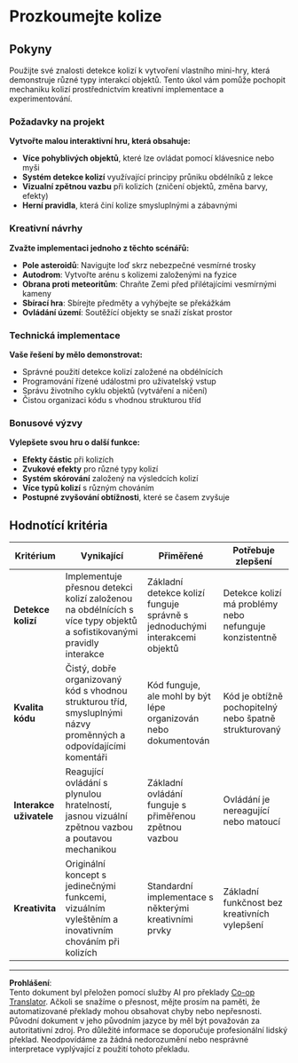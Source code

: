 <!--
CO_OP_TRANSLATOR_METADATA:
{
  "original_hash": "124efddbb65166cddb38075ad6dae324",
  "translation_date": "2025-10-24T21:11:39+00:00",
  "source_file": "6-space-game/4-collision-detection/assignment.md",
  "language_code": "cs"
}
-->
# Prozkoumejte kolize

## Pokyny

Použijte své znalosti detekce kolizí k vytvoření vlastního mini-hry, která demonstruje různé typy interakcí objektů. Tento úkol vám pomůže pochopit mechaniku kolizí prostřednictvím kreativní implementace a experimentování.

### Požadavky na projekt

**Vytvořte malou interaktivní hru, která obsahuje:**
- **Více pohyblivých objektů**, které lze ovládat pomocí klávesnice nebo myši
- **Systém detekce kolizí** využívající principy průniku obdélníků z lekce
- **Vizualní zpětnou vazbu** při kolizích (zničení objektů, změna barvy, efekty)
- **Herní pravidla**, která činí kolize smysluplnými a zábavnými

### Kreativní návrhy

**Zvažte implementaci jednoho z těchto scénářů:**
- **Pole asteroidů**: Navigujte loď skrz nebezpečné vesmírné trosky
- **Autodrom**: Vytvořte arénu s kolizemi založenými na fyzice
- **Obrana proti meteoritům**: Chraňte Zemi před přilétajícími vesmírnými kameny
- **Sbírací hra**: Sbírejte předměty a vyhýbejte se překážkám
- **Ovládání území**: Soutěžící objekty se snaží získat prostor

### Technická implementace

**Vaše řešení by mělo demonstrovat:**
- Správné použití detekce kolizí založené na obdélnících
- Programování řízené událostmi pro uživatelský vstup
- Správu životního cyklu objektů (vytváření a ničení)
- Čistou organizaci kódu s vhodnou strukturou tříd

### Bonusové výzvy

**Vylepšete svou hru o další funkce:**
- **Efekty částic** při kolizích
- **Zvukové efekty** pro různé typy kolizí
- **Systém skórování** založený na výsledcích kolizí
- **Více typů kolizí** s různým chováním
- **Postupné zvyšování obtížnosti**, které se časem zvyšuje

## Hodnotící kritéria

| Kritérium | Vynikající | Přiměřené | Potřebuje zlepšení |
|-----------|------------|-----------|--------------------|
| **Detekce kolizí** | Implementuje přesnou detekci kolizí založenou na obdélnících s více typy objektů a sofistikovanými pravidly interakce | Základní detekce kolizí funguje správně s jednoduchými interakcemi objektů | Detekce kolizí má problémy nebo nefunguje konzistentně |
| **Kvalita kódu** | Čistý, dobře organizovaný kód s vhodnou strukturou tříd, smysluplnými názvy proměnných a odpovídajícími komentáři | Kód funguje, ale mohl by být lépe organizován nebo dokumentován | Kód je obtížně pochopitelný nebo špatně strukturovaný |
| **Interakce uživatele** | Reagující ovládání s plynulou hratelností, jasnou vizuální zpětnou vazbou a poutavou mechanikou | Základní ovládání funguje s přiměřenou zpětnou vazbou | Ovládání je nereagující nebo matoucí |
| **Kreativita** | Originální koncept s jedinečnými funkcemi, vizuálním vyleštěním a inovativním chováním při kolizích | Standardní implementace s některými kreativními prvky | Základní funkčnost bez kreativních vylepšení |

---

**Prohlášení**:  
Tento dokument byl přeložen pomocí služby AI pro překlady [Co-op Translator](https://github.com/Azure/co-op-translator). Ačkoli se snažíme o přesnost, mějte prosím na paměti, že automatizované překlady mohou obsahovat chyby nebo nepřesnosti. Původní dokument v jeho původním jazyce by měl být považován za autoritativní zdroj. Pro důležité informace se doporučuje profesionální lidský překlad. Neodpovídáme za žádná nedorozumění nebo nesprávné interpretace vyplývající z použití tohoto překladu.